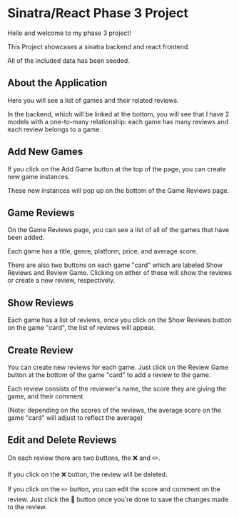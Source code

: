# Sinatra/React Phase 3 Project

Hello and welcome to my phase 3 project!

This Project showcases a sinatra backend and react frontend.

All of the included data has been seeded.

## About the Application

Here you will see a list of games and their related reviews.

In the backend, which will be linked at the bottom, you will see that I have 2 models with a one-to-many relationship: each game has many reviews and each review belongs to a game.

## Add New Games 
If you click on the Add Game button at the top of the page, you can create new game instances.

These new instances will pop up on the bottom of the Game Reviews page.

## Game Reviews

On the Game Reviews page, you can see a list of all of the games that have been added.

Each game has a title, genre, platform, price, and average score.

There are also two buttons on each game "card" which are labeled Show Reviews and Review Game. Clicking on either of these will show the reviews or create a new review, respectively.

## Show Reviews

Each game has a list of reviews, once you click on the Show Reviews button on the game "card", the list of reviews will appear.

## Create Review

You can create new reviews for each game. Just click on the Review Game button at the bottom of the game "card" to add a review to the game.

Each review consists of the reviewer's name, the score they are giving the game, and their comment.

(Note: depending on the scores of the reviews, the average score on the game "card" will adjust to reflect the average)

## Edit and Delete Reviews

On each review there are two buttons, the ❌ and ✏️.

If you click on the ❌ button, the review will be deleted.

If you click on the ✏️ button, you can edit the score and comment on the review. Just click the 💾 button once you're done to save the changes made to the review.